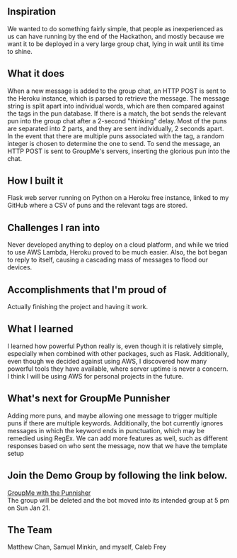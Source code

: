 ## Inspiration
We wanted to do something fairly simple, that people as inexperienced as us can have running by the end of the Hackathon, and mostly because we want it to be deployed in a very large group chat, lying in wait until its time to shine. 
## What it does
When a new message is added to the group chat, an HTTP POST is sent to the Heroku instance, which is parsed to retrieve the message. The message string is split apart into individual words, which are then compared against the tags in the pun database. If there is a match, the bot sends the relevant pun into the group chat after a 2-second "thinking" delay. Most of the puns are separated into 2 parts, and they are sent individually, 2 seconds apart. In the event that there are multiple puns associated with the tag, a random integer is chosen to determine the one to send. To send the message, an HTTP POST is sent to GroupMe's servers, inserting the glorious pun into the chat.

## How I built it
Flask web server running on Python on a Heroku free instance, linked to my GitHub where a CSV of puns and the relevant tags are stored.
## Challenges I ran into
Never developed anything to deploy on a cloud platform, and while we tried to use AWS Lambda, Heroku proved to be much easier. Also, the bot began to reply to itself, causing a cascading mass of messages to flood our devices.
## Accomplishments that I'm proud of
Actually finishing the project and having it work.
## What I learned
I learned how powerful Python really is, even though it is relatively simple, especially when combined with other packages, such as Flask. Additionally, even though we decided against using AWS, I discovered how many powerful tools they have available, where server uptime is never a concern. I think I will be using AWS for personal projects in the future.
## What's next for GroupMe Punnisher
Adding more puns, and maybe allowing one message to trigger multiple puns if there are multiple keywords. Additionally, the bot currently ignores messages in which the keyword ends in punctuation, which may be remedied using RegEx. We can add more features as well, such as different responses based on who sent the message, now that we have the template setup

## Join the Demo Group by following the link below. 
[GroupMe with the Punnisher](https://groupme.com/join_group/37601736/yjONen)  
The group will be deleted and the bot moved into its intended group at 5 pm on Sun Jan 21.

## The Team 
Matthew Chan, Samuel Minkin, and myself, Caleb Frey
